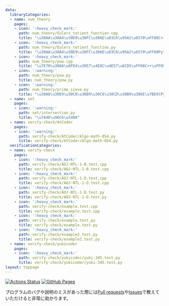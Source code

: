 ```yaml
---
data:
  libraryCategories:
  - name: num_theory
    pages:
    - icon: ':heavy_check_mark:'
      path: num_theory/Eulers_totient_function.cpp
      title: "\u30AA\u30A4\u30E9\u30FC\u306E\u03C6\u95A2\u6570\uFF08C++\uFF09"
    - icon: ':heavy_check_mark:'
      path: num_theory/Eulers_totient_function.py
      title: "\u30AA\u30A4\u30E9\u30FC\u306E\u03C6\u95A2\u6570\uFF08Python\uFF09"
    - icon: ':heavy_check_mark:'
      path: num_theory/pow.cpp
      title: "\u7E70\u308A\u8FD4\u3057\u4E8C\u4E57\u6CD5\uFF08C++\uFF09"
    - icon: ':warning:'
      path: num_theory/pow.py
      title: num_theory/pow.py
    - icon: ':warning:'
      path: num_theory/prime_sieve.py
      title: "\u30A8\u30E9\u30C8\u30B9\u30C6\u30CD\u30B9\u306E\u7BE9(Python)"
  - name: set
    pages:
    - icon: ':warning:'
      path: set/intersection.py
      title: "\u7A4D\u96C6\u5408"
  - name: verify-check/AtCoder
    pages:
    - icon: ':warning:'
      path: verify-check/AtCoder/Algo-math-054.py
      title: verify-check/AtCoder/Algo-math-054.py
  verificationCategories:
  - name: verify-check
    pages:
    - icon: ':heavy_check_mark:'
      path: verify-check/AOJ-NTL-1-B.test.cpp
      title: verify-check/AOJ-NTL-1-B.test.cpp
    - icon: ':heavy_check_mark:'
      path: verify-check/AOJ-NTL-1-D.test.cpp
      title: verify-check/AOJ-NTL-1-D.test.cpp
    - icon: ':heavy_check_mark:'
      path: verify-check/AOJ-NTL-1-D.test.py
      title: verify-check/AOJ-NTL-1-D.test.py
    - icon: ':heavy_check_mark:'
      path: verify-check/example.test.cpp
      title: verify-check/example.test.cpp
    - icon: ':heavy_check_mark:'
      path: verify-check/example.test.py
      title: verify-check/example.test.py
    - icon: ':heavy_check_mark:'
      path: verify-check/example2.test.py
      title: verify-check/example2.test.py
  - name: verify-check/yukicoder
    pages:
    - icon: ':heavy_check_mark:'
      path: verify-check/yukicoder/yuki-345.test.py
      title: verify-check/yukicoder/yuki-345.test.py
layout: toppage
---
```

[![Actions Status](https://github.com/Taka0007/Library/workflows/verify/badge.svg)](https://github.com/Taka0007/Library/actions)
 [![GitHub Pages](https://img.shields.io/static/v1?label=GitHub+Pages&message=+&color=brightgreen&logo=github)](https://Taka0007.github.io/Library/)


プログラムのバグや説明のミスがあった際には[Pull requests](https://github.com/Taka0007/Library/pulls)や[Issues](https://github.com/Taka0007/Library/issues)で教えていただけると非常に助かります。
